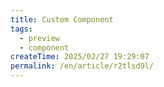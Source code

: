 ```yaml
---
title: Custom Component
tags:
  - preview
  - component
createTime: 2025/02/27 19:29:07
permalink: /en/article/r2tlsd9l/
---
```


<CustomComponent />
